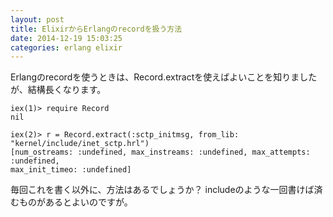 ```yaml
---
layout: post
title: ElixirからErlangのrecordを扱う方法
date: 2014-12-19 15:03:25
categories: erlang elixir
---
```

<p>Erlangのrecordを使うときは、Record.extractを使えばよいことを知りましたが、結構長くなります。</p>

<pre><code>iex(1)&gt; require Record
nil

iex(2)&gt; r = Record.extract(:sctp_initmsg, from_lib: "kernel/include/inet_sctp.hrl")
[num_ostreams: :undefined, max_instreams: :undefined, max_attempts: :undefined,
max_init_timeo: :undefined]
</code></pre>

<p>毎回これを書く以外に、方法はあるでしょうか？
includeのような一回書けば済むものがあるとよいのですが。</p>
